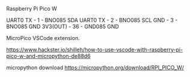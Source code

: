 Raspberry Pi Pico W

UART0 TX - 1 - BNO085 SDA
UART0 TX - 2 - BNO085 SCL
GND - 3 - BNO085 GND
3V3(OUT) - 36 - GND085 GND


MicroPico VSCode extension.

https://www.hackster.io/shilleh/how-to-use-vscode-with-raspberry-pi-pico-w-and-micropython-de88d6

micropython download https://micropython.org/download/RPI_PICO_W/